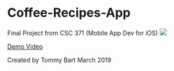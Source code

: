 # Coffee-Recipes-App
Final Project from CSC 371 (Mobile App Dev for iOS)
![
](https://picasaweb.google.com/105589746698539006496/6721817097806991553#6721817099927761538 "storyboard")

[Demo Video](https://youtu.be/MXcf8laVEQw)

Created by Tommy Bart
March 2019
